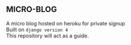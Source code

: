 ## MICRO-BLOG
A micro blog hosted on heroku for private signup </br>
Built on `django version 4` </br>
This repository will act as a guide. </br>
